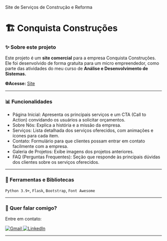  Site de Serviços de Construção e Reforma

# 🏗 Conquista Construções

### ✨ Sobre este projeto

Este projeto é um **site comercial** para a empresa Conquista Construções. Ele foi desenvolvido de forma gratuita para um micro empreendedor,  como parte das atividades do meu curso de **Análise e Desenvolvimento de Sistemas.**

**🌐Acesse:** [Site
](https://conquistaconstrucoes.onrender.com/)

---

### 📊 Funcionalidades

- Página Inicial: Apresenta os principais serviços e um CTA (Call to Action) convidando os usuários a solicitar orçamentos.
- Sobre Nós: Explica a história e a missão da empresa.
- Serviços: Lista detalhada dos serviços oferecidos, com animações e ícones para cada item.
- Contato: Formulário para que clientes possam entrar em contato facilmente com a empresa.
- Galeria de Projetos: Exibe imagens dos projetos anteriores.
- FAQ (Perguntas Frequentes): Seção que responde às principais dúvidas dos clientes sobre os serviços oferecidos.

---

### 🚀 Ferramentas e Bibliotecas

``Python 3.9+``, ``Flask``, ``Bootstrap``, ``Font Awesome``

---

### 💌 Quer falar comigo?

Entre em contato:

<p align="left">  
<a href="mailto:edsoncarvalhointuria@gmail.com" title="Gmail">  
  <img src="https://img.shields.io/badge/-Gmail-FF0000?style=flat-square&labelColor=FF0000&logo=gmail&logoColor=white" alt="Gmail"/>  
</a>  
<a href="#" title="LinkedIn">  
  <img src="https://img.shields.io/badge/-LinkedIn-0e76a8?style=flat-square&logo=linkedin&logoColor=white" alt="LinkedIn"/>  
</a>

---
